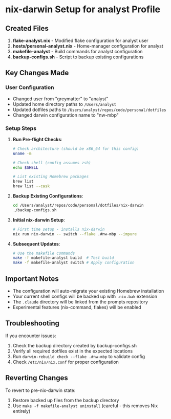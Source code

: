 # nix-darwin Setup for analyst Profile

## Created Files

1. **flake-analyst.nix** - Modified flake configuration for analyst user
2. **hosts/personal-analyst.nix** - Home-manager configuration for analyst
3. **makefile-analyst** - Build commands for analyst configuration
4. **backup-configs.sh** - Script to backup existing configurations

## Key Changes Made

### User Configuration
- Changed user from "greymatter" to "analyst"
- Updated home directory paths to `/Users/analyst`
- Updated dotfiles paths to `/Users/analyst/repos/code/personal/dotfiles`
- Changed darwin configuration name to "nw-mbp"

### Setup Steps

1. **Run Pre-flight Checks**:
   ```bash
   # Check architecture (should be x86_64 for this config)
   uname -m

   # Check shell (config assumes zsh)
   echo $SHELL

   # List existing Homebrew packages
   brew list
   brew list --cask
   ```

2. **Backup Existing Configurations**:
   ```bash
   cd /Users/analyst/repos/code/personal/dotfiles/nix-darwin
   ./backup-configs.sh
   ```

3. **Initial nix-darwin Setup**:
   ```bash
   # First time setup - installs nix-darwin
   nix run nix-darwin -- switch --flake .#nw-mbp --impure
   ```

4. **Subsequent Updates**:
   ```bash
   # Use the makefile commands
   make -f makefile-analyst build  # Test build
   make -f makefile-analyst switch # Apply configuration
   ```

## Important Notes

- The configuration will auto-migrate your existing Homebrew installation
- Your current shell configs will be backed up with `.nix.bak` extension
- The `.claude` directory will be linked from the prompts repository
- Experimental features (nix-command, flakes) will be enabled

## Troubleshooting

If you encounter issues:

1. Check the backup directory created by backup-configs.sh
2. Verify all required dotfiles exist in the expected locations
3. Run `darwin-rebuild check --flake .#nw-mbp` to validate config
4. Check `/etc/nix/nix.conf` for proper configuration

## Reverting Changes

To revert to pre-nix-darwin state:
1. Restore backed up files from the backup directory
2. Use `make -f makefile-analyst uninstall` (careful - this removes Nix entirely)

